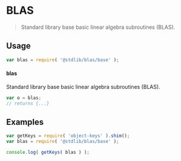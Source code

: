 # BLAS

> Standard library base basic linear algebra subroutines (BLAS).

<section class="usage">

## Usage

```javascript
var blas = require( '@stdlib/blas/base' );
```

#### blas

Standard library base basic linear algebra subroutines (BLAS).

```javascript
var o = blas;
// returns {...}
```

</section>

<!-- /.usage -->

<section class="examples">

## Examples

<!-- TODO: better examples -->

```javascript
var getKeys = require( 'object-keys' ).shim();
var blas = require( '@stdlib/blas/base' );

console.log( getKeys( blas ) );
```

</section>

<!-- /.examples -->

<section class="links">

</section>

<!-- /.links -->

